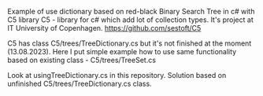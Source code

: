 
Example of use dictionary based on red-black Binary Search Tree in c# with C5 library
C5 - library for c# which add lot of collection types. It's project at IT University of Copenhagen. https://github.com/sestoft/C5


C5 has class C5/trees/TreeDictionary.cs but it's not finished at the moment (13.08.2023).
Here I put simple example how to use same functionality based on existing class - C5/trees/TreeSet.cs


Look at usingTreeDictionary.cs in this repository.
Solution based on unfinished C5/trees/TreeDictionary.cs class.
